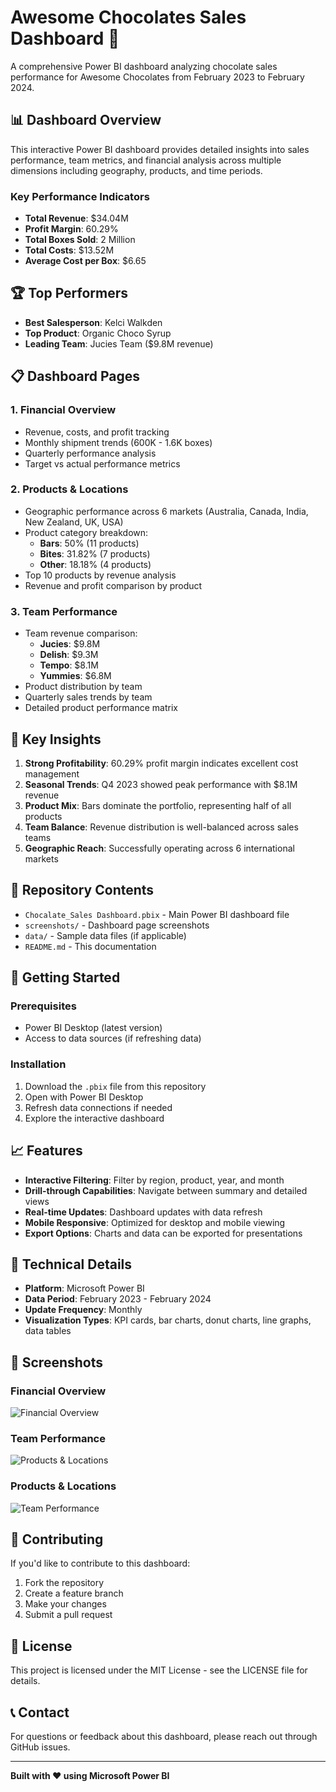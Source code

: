 # Awesome Chocolates Sales Dashboard 🍫

A comprehensive Power BI dashboard analyzing chocolate sales performance for Awesome Chocolates from February 2023 to February 2024.

## 📊 Dashboard Overview

This interactive Power BI dashboard provides detailed insights into sales performance, team metrics, and financial analysis across multiple dimensions including geography, products, and time periods.

### Key Performance Indicators
- **Total Revenue**: $34.04M
- **Profit Margin**: 60.29%
- **Total Boxes Sold**: 2 Million
- **Total Costs**: $13.52M
- **Average Cost per Box**: $6.65

## 🏆 Top Performers

- **Best Salesperson**: Kelci Walkden
- **Top Product**: Organic Choco Syrup
- **Leading Team**: Jucies Team ($9.8M revenue)

## 📋 Dashboard Pages

### 1. Financial Overview
- Revenue, costs, and profit tracking
- Monthly shipment trends (600K - 1.6K boxes)
- Quarterly performance analysis
- Target vs actual performance metrics

### 2. Products & Locations
- Geographic performance across 6 markets (Australia, Canada, India, New Zealand, UK, USA)
- Product category breakdown:
  - **Bars**: 50% (11 products)
  - **Bites**: 31.82% (7 products)
  - **Other**: 18.18% (4 products)
- Top 10 products by revenue analysis
- Revenue and profit comparison by product

### 3. Team Performance
- Team revenue comparison:
  - **Jucies**: $9.8M
  - **Delish**: $9.3M
  - **Tempo**: $8.1M
  - **Yummies**: $6.8M
- Product distribution by team
- Quarterly sales trends by team
- Detailed product performance matrix

## 🎯 Key Insights

1. **Strong Profitability**: 60.29% profit margin indicates excellent cost management
2. **Seasonal Trends**: Q4 2023 showed peak performance with $8.1M revenue
3. **Product Mix**: Bars dominate the portfolio, representing half of all products
4. **Team Balance**: Revenue distribution is well-balanced across sales teams
5. **Geographic Reach**: Successfully operating across 6 international markets

## 📁 Repository Contents

- `Chocalate_Sales Dashboard.pbix` - Main Power BI dashboard file
- `screenshots/` - Dashboard page screenshots
- `data/` - Sample data files (if applicable)
- `README.md` - This documentation

## 🚀 Getting Started

### Prerequisites
- Power BI Desktop (latest version)
- Access to data sources (if refreshing data)

### Installation
1. Download the `.pbix` file from this repository
2. Open with Power BI Desktop
3. Refresh data connections if needed
4. Explore the interactive dashboard

## 📈 Features

- **Interactive Filtering**: Filter by region, product, year, and month
- **Drill-through Capabilities**: Navigate between summary and detailed views
- **Real-time Updates**: Dashboard updates with data refresh
- **Mobile Responsive**: Optimized for desktop and mobile viewing
- **Export Options**: Charts and data can be exported for presentations

## 🔧 Technical Details

- **Platform**: Microsoft Power BI
- **Data Period**: February 2023 - February 2024
- **Update Frequency**: Monthly
- **Visualization Types**: KPI cards, bar charts, donut charts, line graphs, data tables

## 📱 Screenshots

### Financial Overview
![Financial Overview](Screenshot%202025-09-01%20112126.png)

### Team Performance 
![Products & Locations](Screenshot%202025-09-01%20112142.png)

### Products & Locations 
![Team Performance](image.png)

## 🤝 Contributing

If you'd like to contribute to this dashboard:
1. Fork the repository
2. Create a feature branch
3. Make your changes
4. Submit a pull request

## 📄 License

This project is licensed under the MIT License - see the LICENSE file for details.

## 📞 Contact

For questions or feedback about this dashboard, please reach out through GitHub issues.

---

**Built with ❤️ using Microsoft Power BI**
